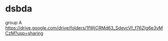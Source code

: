 # dsbda
group A
https://drive.google.com/drive/folders/1fWjCRMd63_SdeycVf_f76ZIg6e3vMCzM?usp=sharing
